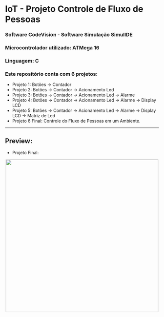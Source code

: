 # IoT - Projeto Controle de Fluxo de Pessoas

### Software CodeVision - Software Simulação SimulIDE 

### Microcontrolador utilizado: ATMega 16

### Linguagem: C

### Este repositório conta com 6 projetos:

- Projeto 1: Botões -> Contador
- Projeto 2: Botões -> Contador -> Acionamento Led
- Projeto 3: Botões -> Contador -> Acionamento Led -> Alarme
- Projeto 4: Botões -> Contador -> Acionamento Led -> Alarme -> Display LCD
- Projeto 5: Botões -> Contador -> Acionamento Led -> Alarme -> Display LCD -> Matriz de Led
- Projeto 6 Final: Controle do Fluxo de Pessoas em um Ambiente.
---


## Preview:
- Projeto Final:

<p align="center">
  <img align="center" width="500px" src="https://www.imagemhost.com.br/images/2021/03/07/capmax.png" />
</a></p>

